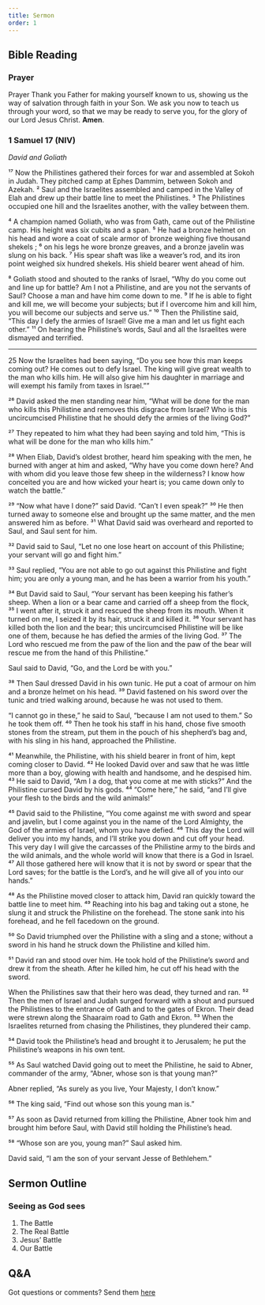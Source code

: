 ```yaml
---
title: Sermon 
order: 1
---
```


## Bible Reading

### Prayer
Prayer
Thank you Father for making yourself known to us, showing us the way of salvation through faith in your Son. We ask you now to teach us through your word, so that we may be ready to serve you, for the glory of our Lord Jesus Christ. **Amen**. 


### 1 Samuel 17 (NIV)
_David and Goliath_

¹⁷ Now the Philistines gathered their forces for war and assembled at Sokoh in Judah. They pitched camp at Ephes Dammim, between Sokoh and Azekah. ² Saul and the Israelites assembled and camped in the Valley of Elah and drew up their battle line to meet the Philistines. ³ The Philistines occupied one hill and the Israelites another, with the valley between them.

⁴ A champion named Goliath, who was from Gath, came out of the Philistine camp. His height was six cubits and a span. ⁵ He had a bronze helmet on his head and wore a coat of scale armor of bronze weighing five thousand shekels ; ⁶ on his legs he wore bronze greaves, and a bronze javelin was slung on his back. ⁷ His spear shaft was like a weaver’s rod, and its iron point weighed six hundred shekels. His shield bearer went ahead of him.

⁸ Goliath stood and shouted to the ranks of Israel, “Why do you come out and line up for battle? Am I not a Philistine, and are you not the servants of Saul? Choose a man and have him come down to me. ⁹ If he is able to fight and kill me, we will become your subjects; but if I overcome him and kill him, you will become our subjects and serve us.” ¹⁰ Then the Philistine said, “This day I defy the armies of Israel! Give me a man and let us fight each other.” ¹¹ On hearing the Philistine’s words, Saul and all the Israelites were dismayed and terrified.

________________________________________________
25 Now the Israelites had been saying, “Do you see how this man keeps coming out? He comes out to defy Israel. The king will give great wealth to the man who kills him. He will also give him his daughter in marriage and will exempt his family from taxes in Israel.””
‭

²⁶ David asked the men standing near him, “What will be done for the man who kills this Philistine and removes this disgrace from Israel? Who is this uncircumcised Philistine that he should defy the armies of the living God?”

²⁷ They repeated to him what they had been saying and told him, “This is what will be done for the man who kills him.”

²⁸ When Eliab, David’s oldest brother, heard him speaking with the men, he burned with anger at him and asked, “Why have you come down here? And with whom did you leave those few sheep in the wilderness? I know how conceited you are and how wicked your heart is; you came down only to watch the battle.”

²⁹ “Now what have I done?” said David. “Can’t I even speak?” ³⁰ He then turned away to someone else and brought up the same matter, and the men answered him as before. ³¹ What David said was overheard and reported to Saul, and Saul sent for him.

³² David said to Saul, “Let no one lose heart on account of this Philistine; your servant will go and fight him.”

³³ Saul replied, “You are not able to go out against this Philistine and fight him; you are only a young man, and he has been a warrior from his youth.”

³⁴ But David said to Saul, “Your servant has been keeping his father’s sheep. When a lion or a bear came and carried off a sheep from the flock, ³⁵ I went after it, struck it and rescued the sheep from its mouth. When it turned on me, I seized it by its hair, struck it and killed it. ³⁶ Your servant has killed both the lion and the bear; this uncircumcised Philistine will be like one of them, because he has defied the armies of the living God. ³⁷ The Lord who rescued me from the paw of the lion and the paw of the bear will rescue me from the hand of this Philistine.”

Saul said to David, “Go, and the Lord be with you.”

³⁸ Then Saul dressed David in his own tunic. He put a coat of armour on him and a bronze helmet on his head. ³⁹ David fastened on his sword over the tunic and tried walking around, because he was not used to them.

“I cannot go in these,” he said to Saul, “because I am not used to them.” So he took them off. ⁴⁰ Then he took his staff in his hand, chose five smooth stones from the stream, put them in the pouch of his shepherd’s bag and, with his sling in his hand, approached the Philistine.

⁴¹ Meanwhile, the Philistine, with his shield bearer in front of him, kept coming closer to David. ⁴² He looked David over and saw that he was little more than a boy, glowing with health and handsome, and he despised him. ⁴³ He said to David, “Am I a dog, that you come at me with sticks?” And the Philistine cursed David by his gods. ⁴⁴ “Come here,” he said, “and I’ll give your flesh to the birds and the wild animals!”

⁴⁵ David said to the Philistine, “You come against me with sword and spear and javelin, but I come against you in the name of the Lord Almighty, the God of the armies of Israel, whom you have defied. ⁴⁶ This day the Lord will deliver you into my hands, and I’ll strike you down and cut off your head. This very day I will give the carcasses of the Philistine army to the birds and the wild animals, and the whole world will know that there is a God in Israel. ⁴⁷ All those gathered here will know that it is not by sword or spear that the Lord saves; for the battle is the Lord’s, and he will give all of you into our hands.”

⁴⁸ As the Philistine moved closer to attack him, David ran quickly toward the battle line to meet him. ⁴⁹ Reaching into his bag and taking out a stone, he slung it and struck the Philistine on the forehead. The stone sank into his forehead, and he fell facedown on the ground.

⁵⁰ So David triumphed over the Philistine with a sling and a stone; without a sword in his hand he struck down the Philistine and killed him.

⁵¹ David ran and stood over him. He took hold of the Philistine’s sword and drew it from the sheath. After he killed him, he cut off his head with the sword.

When the Philistines saw that their hero was dead, they turned and ran. ⁵² Then the men of Israel and Judah surged forward with a shout and pursued the Philistines to the entrance of Gath and to the gates of Ekron. Their dead were strewn along the Shaaraim road to Gath and Ekron. ⁵³ When the Israelites returned from chasing the Philistines, they plundered their camp.

⁵⁴ David took the Philistine’s head and brought it to Jerusalem; he put the Philistine’s weapons in his own tent.

⁵⁵ As Saul watched David going out to meet the Philistine, he said to Abner, commander of the army, “Abner, whose son is that young man?”

Abner replied, “As surely as you live, Your Majesty, I don’t know.”

⁵⁶ The king said, “Find out whose son this young man is.”

⁵⁷ As soon as David returned from killing the Philistine, Abner took him and brought him before Saul, with David still holding the Philistine’s head.

⁵⁸ “Whose son are you, young man?” Saul asked him.

David said, “I am the son of your servant Jesse of Bethlehem.”


## Sermon Outline
### Seeing as God sees
1. The Battle
2. The Real Battle
3. Jesus’ Battle
4. Our Battle 

## Q&A
Got questions or comments? Send them [here](https://tinyurl.com/SGHACQuestionsAnswers)
